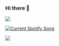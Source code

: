 ### Hi there 👋

![](https://komarev.com/ghpvc/?username=tsprnay&color=BC8BFD&style=flat-square)

<a href="https://github.com/Tsprnay">
  <img src="http://vercelsp.zenettany.life/api?theme=dark&scan=true" alt="Current Spotify Song">
</a>

<!--
**Tsprnay/Tsprnay** is a ✨ _special_ ✨ repository because its `README.md` (this file) appears on your GitHub profile.

Here are some ideas to get you started:

- 🔭 I’m currently working on ...
- 🌱 I’m currently learning ...
- 👯 I’m looking to collaborate on ...
- 🤔 I’m looking for help with ...
- 💬 Ask me about ...
- 📫 How to reach me: ...
- 😄 Pronouns: ...
- ⚡ Fun fact: ...
-->

![](https://hit.yhype.me/github/profile?user_id=65571116)
